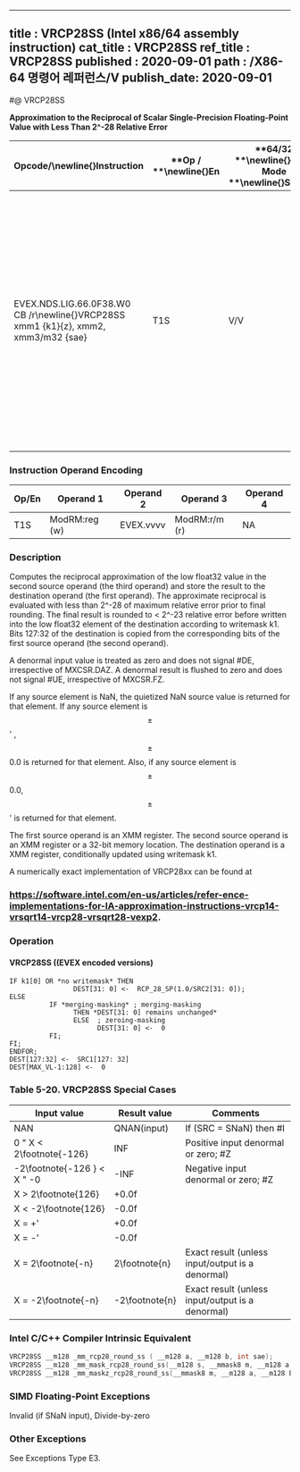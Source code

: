 ----------------------------
title : VRCP28SS (Intel x86/64 assembly instruction)
cat_title : VRCP28SS
ref_title : VRCP28SS
published : 2020-09-01
path : /X86-64 명령어 레퍼런스/V
publish_date: 2020-09-01
----------------------------
#@ VRCP28SS

**Approximation to the Reciprocal of Scalar Single-Precision Floating-Point Value with Less Than 2^-28 Relative Error**

|**Opcode/**\newline{}**Instruction**|**Op / **\newline{}**En**|**64/32 **\newline{}**bit Mode **\newline{}**Support**|**CPUID **\newline{}**Feature **\newline{}**Flag**|**Description**|
|------------------------------------|-------------------------|------------------------------------------------------|--------------------------------------------------|---------------|
|EVEX.NDS.LIG.66.0F38.W0 CB /r\newline{}VRCP28SS xmm1 {k1}{z}, xmm2, xmm3/m32 {sae}|T1S|V/V|AVX512ER|Computes the approximate reciprocal ( < 2^-28 relative error) of the scalar single-precision floating-point value in xmm3/m32 and stores the results in xmm1. Under writemask. Also, upper 3 single-precision floating-point values (bits[127:32]) from xmm2 is copied to xmm1[127:32].|
### Instruction Operand Encoding


|Op/En|Operand 1|Operand 2|Operand 3|Operand 4|
|-----|---------|---------|---------|---------|
|T1S|ModRM:reg (w)|EVEX.vvvv|ModRM:r/m (r)|NA|
### Description


Computes the reciprocal approximation of the low float32 value in the second source operand (the third operand) and store the result to the destination operand (the first operand). The approximate reciprocal is evaluated with less than 2^-28 of maximum relative error prior to final rounding. The final result is rounded to < 2^-23 relative error before written into the low float32 element of the destination according to writemask k1. Bits 127:32 of the destination is copied from the corresponding bits of the first source operand (the second operand).

A denormal input value is treated as zero and does not signal #DE, irrespective of MXCSR.DAZ. A denormal result is flushed to zero and does not signal #UE, irrespective of MXCSR.FZ.

If any source element is NaN, the quietized NaN source value is returned for that element. If any source element is $$\pm$$' , $$\pm$$0.0 is returned for that element. Also, if any source element is $$\pm$$0.0, $$\pm$$'  is returned for that element.

The first source operand is an XMM register. The second source operand is an XMM register or a 32-bit memory location. The destination operand is a XMM register, conditionally updated using writemask k1. 

A numerically exact implementation of VRCP28xx can be found at 

###                                                                                                    https://software.intel.com/en-us/articles/refer-ence-implementations-for-IA-approximation-instructions-vrcp14-vrsqrt14-vrcp28-vrsqrt28-vexp2.

### Operation
#### VRCP28SS ((EVEX encoded versions) 
```info-verb
IF k1[0] OR *no writemask* THEN
                DEST[31: 0] <-  RCP_28_SP(1.0/SRC2[31: 0]);
ELSE 
          IF *merging-masking* ; merging-masking
                THEN *DEST[31: 0] remains unchanged*
                ELSE  ; zeroing-masking
                      DEST[31: 0] <-  0
          FI;
FI;
ENDFOR;
DEST[127:32] <-  SRC1[127: 32]
DEST[MAX_VL-1:128] <-  0
```
### Table 5-20. VRCP28SS Special Cases


|**Input value**|**Result value**|**Comments**|
|---------------|----------------|------------|
|NAN|QNAN(input)|If (SRC = SNaN) then #I|
|0 "  X < 2\footnote{-126}|INF|Positive input denormal or zero; #Z|
|-2\footnote{-126 } < X "  -0|-INF|Negative input denormal or zero; #Z|
|X > 2\footnote{126}|+0.0f||
|X < -2\footnote{126}|-0.0f||
|X = +'|+0.0f||
|X = -'|-0.0f||
|X = 2\footnote{-n}|2\footnote{n}|Exact result (unless input/output is a denormal)|
|X = -2\footnote{-n}|-2\footnote{n}|Exact result (unless input/output is a denormal)|

### Intel C/C++ Compiler Intrinsic Equivalent

```cpp
VRCP28SS __m128 _mm_rcp28_round_ss ( __m128 a, __m128 b, int sae);
VRCP28SS __m128 _mm_mask_rcp28_round_ss(__m128 s, __mmask8 m, __m128 a, __m128 b, int sae);
VRCP28SS __m128 _mm_maskz_rcp28_round_ss(__mmask8 m, __m128 a, __m128 b, int sae);
```
### SIMD Floating-Point Exceptions


Invalid (if SNaN input), Divide-by-zero

### Other Exceptions


See Exceptions Type E3.

